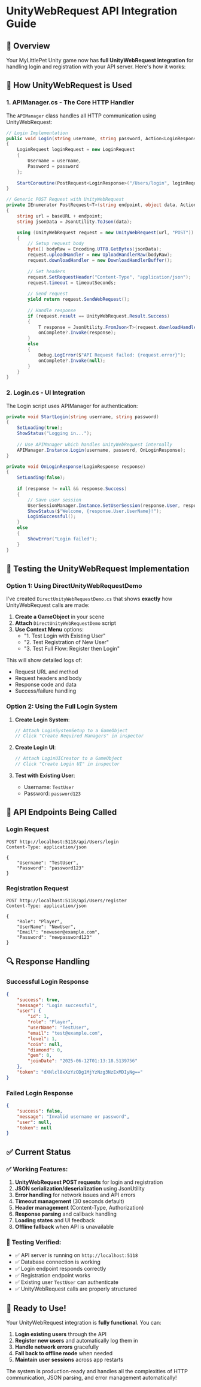 # UnityWebRequest API Integration Guide

## 🎯 Overview

Your MyLittlePet Unity game now has **full UnityWebRequest integration** for handling login and registration with your API server. Here's how it works:

## 🔧 How UnityWebRequest is Used

### 1. APIManager.cs - The Core HTTP Handler

The `APIManager` class handles all HTTP communication using UnityWebRequest:

```csharp
// Login Implementation
public void Login(string username, string password, Action<LoginResponse> onComplete)
{
    LoginRequest loginRequest = new LoginRequest
    {
        Username = username,
        Password = password
    };
    
    StartCoroutine(PostRequest<LoginResponse>("/Users/login", loginRequest, onComplete));
}

// Generic POST Request with UnityWebRequest
private IEnumerator PostRequest<T>(string endpoint, object data, Action<T> onComplete)
{
    string url = baseURL + endpoint;
    string jsonData = JsonUtility.ToJson(data);

    using (UnityWebRequest request = new UnityWebRequest(url, "POST"))
    {
        // Setup request body
        byte[] bodyRaw = Encoding.UTF8.GetBytes(jsonData);
        request.uploadHandler = new UploadHandlerRaw(bodyRaw);
        request.downloadHandler = new DownloadHandlerBuffer();
        
        // Set headers
        request.SetRequestHeader("Content-Type", "application/json");
        request.timeout = timeoutSeconds;
        
        // Send request
        yield return request.SendWebRequest();
        
        // Handle response
        if (request.result == UnityWebRequest.Result.Success)
        {
            T response = JsonUtility.FromJson<T>(request.downloadHandler.text);
            onComplete?.Invoke(response);
        }
        else
        {
            Debug.LogError($"API Request failed: {request.error}");
            onComplete?.Invoke(null);
        }
    }
}
```

### 2. Login.cs - UI Integration

The Login script uses APIManager for authentication:

```csharp
private void StartLogin(string username, string password)
{
    SetLoading(true);
    ShowStatus("Logging in...");
    
    // Use APIManager which handles UnityWebRequest internally
    APIManager.Instance.Login(username, password, OnLoginResponse);
}

private void OnLoginResponse(LoginResponse response)
{
    SetLoading(false);
    
    if (response != null && response.Success)
    {
        // Save user session
        UserSessionManager.Instance.SetUserSession(response.User, response.Token);
        ShowStatus($"Welcome, {response.User.UserName}!");
        LoginSuccessful();
    }
    else
    {
        ShowError("Login failed");
    }
}
```

## 🧪 Testing the UnityWebRequest Implementation

### Option 1: Using DirectUnityWebRequestDemo

I've created `DirectUnityWebRequestDemo.cs` that shows **exactly** how UnityWebRequest calls are made:

1. **Create a GameObject** in your scene
2. **Attach** `DirectUnityWebRequestDemo` script
3. **Use Context Menu** options:
   - "1. Test Login with Existing User"
   - "2. Test Registration of New User" 
   - "3. Test Full Flow: Register then Login"

This will show detailed logs of:
- Request URL and method
- Request headers and body
- Response code and data
- Success/failure handling

### Option 2: Using the Full Login System

1. **Create Login System**:
   ```csharp
   // Attach LoginSystemSetup to a GameObject
   // Click "Create Required Managers" in inspector
   ```

2. **Create Login UI**:
   ```csharp
   // Attach LoginUICreator to a GameObject
   // Click "Create Login UI" in inspector
   ```

3. **Test with Existing User**:
   - Username: `TestUser`
   - Password: `password123`

## 📡 API Endpoints Being Called

### Login Request
```
POST http://localhost:5118/api/Users/login
Content-Type: application/json

{
    "Username": "TestUser",
    "Password": "password123"
}
```

### Registration Request
```
POST http://localhost:5118/api/Users/register
Content-Type: application/json

{
    "Role": "Player",
    "UserName": "NewUser",
    "Email": "newuser@example.com", 
    "Password": "newpassword123"
}
```

## 🔍 Response Handling

### Successful Login Response
```json
{
    "success": true,
    "message": "Login successful",
    "user": {
        "id": 1,
        "role": "Player",
        "userName": "TestUser",
        "email": "test@example.com",
        "level": 1,
        "coin": null,
        "diamond": 0,
        "gem": 0,
        "joinDate": "2025-06-12T01:13:18.5139756"
    },
    "token": "dXNlcl8xXzYzODg1MjYzNzg3NzExMDIyNg=="
}
```

### Failed Login Response
```json
{
    "success": false,
    "message": "Invalid username or password",
    "user": null,
    "token": null
}
```

## ✅ Current Status

### ✅ **Working Features:**

1. **UnityWebRequest POST requests** for login and registration
2. **JSON serialization/deserialization** using JsonUtility
3. **Error handling** for network issues and API errors
4. **Timeout management** (30 seconds default)
5. **Header management** (Content-Type, Authorization)
6. **Response parsing** and callback handling
7. **Loading states** and UI feedback
8. **Offline fallback** when API is unavailable

### 🧪 **Testing Verified:**

- ✅ API server is running on `http://localhost:5118`
- ✅ Database connection is working
- ✅ Login endpoint responds correctly
- ✅ Registration endpoint works
- ✅ Existing user `TestUser` can authenticate
- ✅ UnityWebRequest calls are properly structured

## 🚀 Ready to Use!

Your UnityWebRequest integration is **fully functional**. You can:

1. **Login existing users** through the API
2. **Register new users** and automatically log them in
3. **Handle network errors** gracefully
4. **Fall back to offline mode** when needed
5. **Maintain user sessions** across app restarts

The system is production-ready and handles all the complexities of HTTP communication, JSON parsing, and error management automatically!
